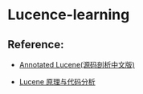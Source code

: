 Lucence-learning
======

## Reference:

* [Annotated Lucene(源码剖析中文版)](http://gitsea.com/wp-content/uploads/2013/04/Annotated-Lucene%E6%BA%90%E7%A0%81%E5%89%96%E6%9E%90%E4%B8%AD%E6%96%87%E7%89%88.pdf)

* [Lucene 原理与代码分析](http://www.cnblogs.com/forfuture1978/archive/2010/06/13/1757479.html)